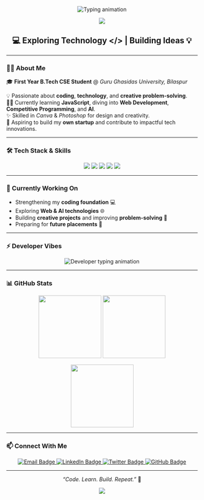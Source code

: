 <!-- 🚀 Aniket Sinha's Animated GitHub Profile README -->

<!-- 🧠 Gradient Hero Banner -->
<p align="center">
  <img src="https://readme-typing-svg.herokuapp.com?font=Fira+Code&weight=600&size=28&duration=3000&pause=1000&color=00C2FF&center=true&vCenter=true&width=900&lines=Hi%2C+I'm+Aniket+Sinha+👋;First+Year+B.Tech+CSE+Student+%40+GGU;Passionate+Coder+%7C+Web+Developer+%7C+AI+Learner;Welcome+to+my+GitHub+Profile+🚀" alt="Typing animation">
</p>

<!-- 🎨 Gradient Divider -->
<p align="center">
  <img src="https://capsule-render.vercel.app/api?type=rect&color=gradient&customColorList=2,3,4,7,12&height=2"/>
</p>

<h2 align="center">💻 Exploring Technology &lt;/&gt; | Building Ideas 💡</h2>

---

### 👨‍💻 About Me  
🎓 **First Year B.Tech CSE Student** @ *Guru Ghasidas University, Bilaspur*  

💡 Passionate about **coding**, **technology**, and **creative problem-solving**.  
👨‍💻 Currently learning **JavaScript**, diving into **Web Development**, **Competitive Programming**, and **AI**.  
✨ Skilled in *Canva* & *Photoshop* for design and creativity.  
🚀 Aspiring to build my **own startup** and contribute to impactful tech innovations.

---

### 🛠️ Tech Stack & Skills
<p align="center">
  <img src="https://img.shields.io/badge/Code-JavaScript-yellow?style=for-the-badge&logo=javascript&logoColor=black">
  <img src="https://img.shields.io/badge/Design-Canva-00C4CC?style=for-the-badge&logo=canva&logoColor=white">
  <img src="https://img.shields.io/badge/Tool-Photoshop-31A8FF?style=for-the-badge&logo=adobephotoshop&logoColor=white">
  <img src="https://img.shields.io/badge/Focus-Web%20Development-success?style=for-the-badge">
  <img src="https://img.shields.io/badge/Interest-AI%20%26%20Startups-orange?style=for-the-badge">
</p>

---

### 🌱 Currently Working On
- Strengthening my **coding foundation** 💻  
- Exploring **Web & AI technologies** 🌐  
- Building **creative projects** and improving **problem-solving** 🧩  
- Preparing for **future placements** 💼  

---

### ⚡ Developer Vibes
<p align="center">
  <img src="https://readme-typing-svg.herokuapp.com?font=Fira+Code&weight=600&duration=3000&pause=1000&color=00C2FF&center=true&vCenter=true&width=650&lines=💻+Coding+My+Dreams+Into+Reality;🚀+Exploring+Web+and+AI;🎯+Aiming+to+Become+a+Top+Software+Developer;🤝+Let's+Connect+and+Build+Together!" alt="Developer typing animation">
</p>

---

### 📊 GitHub Stats
<p align="center">
  <img src="https://github-readme-stats.vercel.app/api?username=aniketsinha-dev&show_icons=true&theme=react&title_color=00C2FF&icon_color=00C2FF&hide_border=true&bg_color=0D1117" height="165">
  <img src="https://github-readme-streak-stats.herokuapp.com/?user=aniketsinha-dev&theme=react&hide_border=true&ring=00C2FF&fire=00C2FF&currStreakLabel=00C2FF" height="165">
</p>

<p align="center">
  <img src="https://github-readme-stats.vercel.app/api/top-langs/?username=aniketsinha-dev&layout=compact&theme=react&title_color=00C2FF&hide_border=true&bg_color=0D1117" height="165">
</p>

---

### 📫 Connect With Me
<p align="center">
  <a href="mailto:contactaniketsinha@gmail.com">
    <img src="https://img.shields.io/badge/Email-181717?style=for-the-badge&logo=gmail&logoColor=white" alt="Email Badge">
  </a>
  <a href="https://www.linkedin.com/in/aniketsinha-dev">
    <img src="https://img.shields.io/badge/LinkedIn-181717?style=for-the-badge&logo=linkedin&logoColor=white" alt="LinkedIn Badge">
  </a>
  <a href="https://x.com/aniketsinha_dev">
    <img src="https://img.shields.io/badge/Twitter-181717?style=for-the-badge&logo=twitter&logoColor=white" alt="Twitter Badge">
  </a>
  <a href="https://github.com/aniketsinha-dev">
    <img src="https://img.shields.io/badge/GitHub-181717?style=for-the-badge&logo=github&logoColor=white" alt="GitHub Badge">
  </a>
</p>

---

<p align="center">
  <i>“Code. Learn. Build. Repeat.”</i> 💫  
</p>

<!-- 🌊 Smooth Gradient Animated Wave Footer -->
<p align="center">
  <img src="https://capsule-render.vercel.app/api?type=waving&height=120&color=gradient&customColorList=2,3,4,7,12&section=footer"/>
</p>
